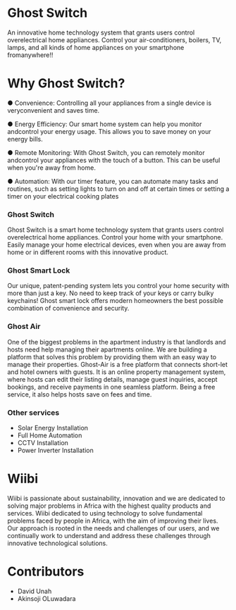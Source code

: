 # Ghost Switch

An innovative home technology system that grants users control overelectrical home appliances. Control your air-conditioners, boilers, TV, lamps, and all kinds of home appliances on your smartphone fromanywhere!!

# Why Ghost Switch?

● Convenience: Controlling all your appliances from a single device is veryconvenient and saves time.

● Energy Efficiency: Our smart home system can help you monitor andcontrol your energy usage. This allows you to save money on your energy bills.

● Remote Monitoring: With Ghost Switch, you can remotely monitor andcontrol your appliances with the touch of a button. This can be useful when you're away from home.

● Automation: With our timer feature, you can automate many tasks and routines, such as setting lights to turn on and off at certain times or setting a timer on your electrical cooking plates


### Ghost Switch

Ghost Switch is a smart home technology system that grants users control overelectrical home appliances. Control your home with your smartphone. Easily manage your home electrical devices, even when you are away from home or in different rooms with this innovative product.

### Ghost Smart Lock

Our unique, patent-pending system lets you control your home security with more than just a key. No need to keep track of your keys or carry bulky keychains! Ghost smart lock offers modern homeowners the best possible combination of convenience and security.

### Ghost Air

One of the biggest problems in the apartment industry is that landlords and hosts need help managing their apartments online. We are building a platform that
solves this problem by providing them with an easy way to manage their properties. Ghost-Air is a free platform that connects short-let and hotel owners with guests.
It is an online property management system, where hosts can edit their listing details, manage guest inquiries, accept bookings, and receive payments in one seamless platform. Being a free service, it also helps hosts save on fees and time.

### Other services

- Solar Energy Installation
- Full Home Automation
- CCTV Installation
- Power Inverter Installation

# Wiibi

Wiibi is passionate about sustainability, innovation and we are dedicated to solving major problems in Africa with the highest quality products and services. Wiibi dedicated to using technology to solve fundamental problems faced by people in Africa, with the aim of improving their lives. Our approach is rooted in the needs and challenges of our users, and we continually work to understand and address these challenges through innovative technological solutions.
 
 # Contributors
 - David Unah
 - Akinsoji OLuwadara
 
 
